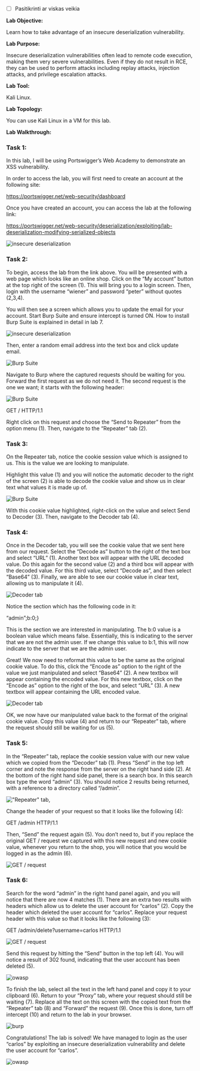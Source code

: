 - [ ] Pasitikrinti ar viskas veikia

**Lab Objective:**

Learn how to take advantage of an insecure deserialization vulnerability.

**Lab Purpose:**

Insecure deserialization vulnerabilities often lead to remote code execution, making them very severe vulnerabilities. Even if they do not result in RCE, they can be used to perform attacks including replay attacks, injection attacks, and privilege escalation attacks.

**Lab Tool:**

Kali Linux.

**Lab Topology:**

You can use Kali Linux in a VM for this lab.

**Lab Walkthrough:**

### Task 1:

In this lab, I will be using Portswigger’s Web Academy to demonstrate an XSS vulnerability.

In order to access the lab, you will first need to create an account at the following site:

https://portswigger.net/web-security/dashboard

Once you have created an account, you can access the lab at the following link:

https://portswigger.net/web-security/deserialization/exploiting/lab-deserialization-modifying-serialized-objects

![insecure deserialization](attachements/insecure_deserialization-1.png)

### Task 2:

To begin, access the lab from the link above. You will be presented with a web page which looks like an online shop. Click on the “My account” button at the top right of the screen (1). This will bring you to a login screen. Then, login with the username “wiener” and password “peter” without quotes (2,3,4).

You will then see a screen which allows you to update the email for your account. Start Burp Suite and ensure intercept is turned ON. How to install Burp Suite is explained in detail in lab 7.

![insecure deserialization](attachements/insecure_deserialization.png)

Then, enter a random email address into the text box and click update email.

![Burp Suite](attachements/Burp_Suite-14.png)

Navigate to Burp where the captured requests should be waiting for you. Forward the first request as we do not need it. The second request is the one we want; it starts with the following header:

![Burp Suite](attachements/Burp_Suite-16.png)

GET / HTTP/1.1

Right click on this request and choose the “Send to Repeater” from the option menu (1). Then, navigate to the “Repeater” tab (2).

### Task 3:

On the Repeater tab, notice the cookie session value which is assigned to us. This is the value we are looking to manipulate.

Highlight this value (1) and you will notice the automatic decoder to the right of the screen (2) is able to decode the cookie value and show us in clear text what values it is made up of.

![Burp Suite](attachements/Burp_Suite-15.png)

With this cookie value highlighted, right-click on the value and select Send to Decoder (3). Then, navigate to the Decoder tab (4).

### Task 4:

Once in the Decoder tab, you will see the cookie value that we sent here from our request. Select the “Decode as” button to the right of the text box and select “URL” (1). Another text box will appear with the URL decoded value. Do this again for the second value (2) and a third box will appear with the decoded value. For this third value, select “Decode as”, and then select “Base64” (3). Finally, we are able to see our cookie value in clear text, allowing us to manipulate it (4).

![Decoder tab](attachements/Decoder_tab.png)

Notice the section which has the following code in it:

“admin”;b:0;}

This is the section we are interested in manipulating. The b:0 value is a boolean value which means false. Essentially, this is indicating to the server that we are not the admin user. If we change this value to b:1, this will now indicate to the server that we are the admin user.

Great! We now need to reformat this value to be the same as the original cookie value. To do this, click the “Encode as” option to the right of the value we just manipulated and select “Base64” (2). A new textbox will appear containing the encoded value. For this new textbox, click on the “Encode as” option to the right of the box, and select “URL” (3). A new textbox will appear containing the URL encoded value.

![Decoder tab](attachements/Decoder_tab-1.png)

OK, we now have our manipulated value back to the format of the original cookie value. Copy this value (4) and return to our “Repeater” tab, where the request should still be waiting for us (5).

### Task 5:

In the “Repeater” tab, replace the cookie session value with our new value which we copied from the “Decoder” tab (1). Press “Send” in the top left corner and note the response from the server on the right hand side (2). At the bottom of the right hand side panel, there is a search box. In this search box type the word “admin” (3). You should notice 2 results being returned, with a reference to a directory called “/admin”.

!["Repeater" tab,](attachements/Repeater!_tab,.png)

Change the header of your request so that it looks like the following (4):

GET /admin HTTP/1.1

Then, “Send” the request again (5). You don’t need to, but if you replace the original GET / request we captured with this new request and new cookie value, whenever you return to the shop, you will notice that you would be logged in as the admin (6).

![GET / request](attachements/GET_!_request-1.png)

### Task 6:

Search for the word “admin” in the right hand panel again, and you will notice that there are now 4 matches (1). There are an extra two results with headers which allow us to delete the user account for “carlos” (2). Copy the header which deleted the user account for “carlos”. Replace your request header with this value so that it looks like the following (3):

GET /admin/delete?username=carlos HTTP/1.1

![GET / request](attachements/GET_!_request.png)

Send this request by hitting the “Send” button in the top left (4). You will notice a result of 302 found, indicating that the user account has been deleted (5).

![owasp](attachements/owasp-5.png)

To finish the lab, select all the text in the left hand panel and copy it to your clipboard (6). Return to your “Proxy” tab, where your request should still be waiting (7). Replace all the text on this screen with the copied text from the “Repeater” tab (8) and “Forward” the request (9). Once this is done, turn off intercept (10) and return to the lab in your browser.

![burp](attachements/burp-1.png)

Congratulations! The lab is solved! We have managed to login as the user “carlos” by exploiting an insecure deserialization vulnerability and delete the user account for “carlos”.

![owasp](attachements/owasp-4.png)